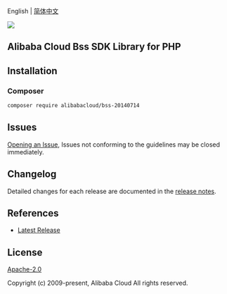 English | [简体中文](README-CN.md)

![](https://aliyunsdk-pages.alicdn.com/icons/AlibabaCloud.svg)

## Alibaba Cloud Bss SDK Library for PHP

## Installation

### Composer

```bash
composer require alibabacloud/bss-20140714
```

## Issues

[Opening an Issue](https://github.com/aliyun/alibabacloud-sdk/issues/new), Issues not conforming to the guidelines may be closed immediately.

## Changelog

Detailed changes for each release are documented in the [release notes](./ChangeLog.txt).

## References

* [Latest Release](https://github.com/aliyun/alibabacloud-sdk)

## License

[Apache-2.0](http://www.apache.org/licenses/LICENSE-2.0)

Copyright (c) 2009-present, Alibaba Cloud All rights reserved.
